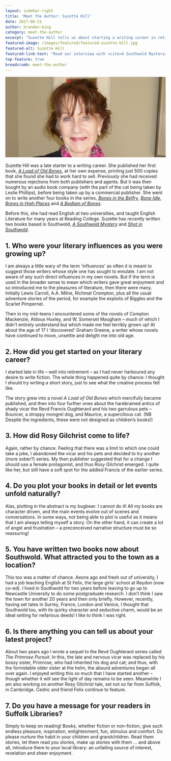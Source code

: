```yaml
---
layout: sidebar-right
title: 'Meet the Author: Suzette Hill'
date: 2017-06-21
author: brandon-king
category: meet-the-author
excerpt: "Suzette Hill tells us about starting a writing career in retirement, how she came to set her latest novels in Southwold and her passion for reading"
featured-image: /images/featured/featured-suzette-hill.jpg
featured-alt: Suzette Hill
featured-link-text: "Read our interview with <cite>A Southwold Mystery</cite> and <cite>Shot in Southwold</cite> author Suzette Hill."
top-feature: true
breadcrumb: meet-the-author
---
```


![Suzette Hill](/images/featured/featured-suzette-hill.jpg)

Suzette Hill was a late starter to a writing career. She published her first book, [<cite>A Load of Old Bones</cite>](https://suffolk.spydus.co.uk/cgi-bin/spydus.exe/ENQ/OPAC/BIBENQ?BRN=591244), at her own expense, printing just 500 copies that she found she had to work hard to sell. Previously she had received numerous rejections from both publishers and agents. But it was then bought by an audio book company (with the part of the cat being taken by Leslie Phillips), before being taken up by a commercial publisher. She went on to write another four books in the series, [<cite>Bones in the Belfry</cite>](https://suffolk.spydus.co.uk/cgi-bin/spydus.exe/ENQ/OPAC/BIBENQ?BRN=555293), [<cite>Bone Idle</cite>](https://suffolk.spydus.co.uk/cgi-bin/spydus.exe/ENQ/OPAC/BIBENQ?BRN=1984751), [<cite>Bones in High Places</cite>](https://suffolk.spydus.co.uk/cgi-bin/spydus.exe/ENQ/OPAC/BIBENQ?BRN=591357) and [<cite> A Bedlam of Bones</cite>](https://suffolk.spydus.co.uk/cgi-bin/spydus.exe/ENQ/OPAC/BIBENQ?BRN=592262).

Before this, she had read English at two universities, and taught English Literature for many years at Reading College. Suzette has recently written two books based in Southwold, [<cite>A Southwold Mystery</cite>](https://suffolk.spydus.co.uk/cgi-bin/spydus.exe/ENQ/OPAC/BIBENQ?BRN=1892889) and [<cite>Shot in Southwold</cite>](https://suffolk.spydus.co.uk/cgi-bin/spydus.exe/ENQ/OPAC/BIBENQ?BRN=2140982).

## 1. Who were your literary influences as you were growing up?

I am always a little wary of the term 'influences' as often it is meant to suggest those writers whose style one has sought to emulate. I am not aware of any such direct influences in my own novels. But if the term is used in the broader sense to mean which writers gave great enjoyment and so introduced me to the pleasures of literature, then there were many. Initially Lewis Carroll, A.A. Milne, Richmal Crompton, plus all the usual adventure stories of the period, for example the exploits of Biggles and the Scarlet Pimpernel.

Then in my mid-teens I encountered some of the novels of Compton Mackenzie, Aldous Huxley, and W. Somerset Maugham – much of which I didn’t entirely understand but which made me feel terribly grown up! At about the age of 17 I 'discovered' Graham Greene, a writer whose novels have continued to move, unsettle and delight me into old age.

## 2. How did you get started on your literary career?

I started late in life – well into retirement – as I had never harboured any desire to write fiction. The whole thing happened quite by chance: I thought I should try writing a short story, just to see what the creative process felt like.

The story grew into a novel <cite>A Load of Old Bones</cite> which mercifully became published, and then into four further ones about the harebrained antics of shady vicar the Revd Francis Oughterard and his two garrulous pets – Bouncer, a stroppy mongrel dog, and Maurice, a supercilious cat. (NB Despite the ingredients, these were not designed as children’s books!)

## 3. How did Rosy Gilchrist come to life?

Again, rather by chance. Feeling that there was a limit to which one could take a joke, I abandoned the vicar and his pets and decided to try another (more sober?) series. My then publisher suggested that for a change I should use a female protagonist, and thus Rosy Gilchrist emerged. I quite like her, but still have a soft spot for the addled Francis of the earlier series.

## 4. Do you plot your books in detail or let events unfold naturally?

Alas, plotting in the abstract is my bugbear: I cannot do it! All my books are character driven, and the main events evolve out of scenes and conversations. In some ways, not being able to plot is useful as it means that I am always telling myself a story. On the other hand, it can create a lot of angst and frustration – a preconceived narrative structure must be so reassuring!

## 5. You have written two books now about Southwold. What attracted you to the town as a location?

This too was a matter of chance. Aeons ago and fresh out of university, I had a job teaching English at St Felix, the large girls' school at Reydon (now co-ed). I lived in Southwold for two years before leaving to go up to Newcastle University to do some postgraduate research. I don’t think I saw the town for another 20 years and then only briefly. However, recently, having set tales in Surrey, France, London and Venice, I thought that Southwold too, with its quirky character and seductive charm, would be an ideal setting for nefarious deeds! I like to think I was right.

## 6. Is there anything you can tell us about your latest project?

About two years ago I wrote a sequel to the Revd Oughterard series called <cite>The Primrose Pursuit</cite>. In this, the late and nervous vicar was replaced by his bossy sister, Primrose, who had inherited his dog and cat; and thus, with the formidable older sister at the helm, the absurd adventures began all over again. I enjoyed writing this so much that I have started another – though whether it will see the light of day remains to be seen. Meanwhile I am also working on another Rosy Gilchrist tale, set not so far from Suffolk, in Cambridge. Cedric and friend Felix continue to feature.

## 7. Do you have a message for your readers in Suffolk Libraries?

Simply to keep on reading! Books, whether fiction or non-fiction, give such endless pleasure, inspiration, enlightenment, fun, stimulus and comfort. Do please nurture the habit in your children and grandchildren. Read them stories, let them read you stories, make up stories with them ... and above all, introduce them to your local library: an unfailing source of interest, revelation and sheer enjoyment.
